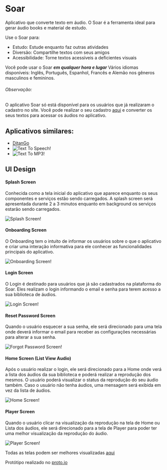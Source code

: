 # Soar

Aplicativo que converte texto em áudio. 
O Soar é a ferramenta ideal para gerar áudio books e material de estudo.

Use o Soar para:

- Estudo: Estude enquanto faz outras atividades
- Diversão: Compartilhe textos com seus amigos
- Acessibilidade: Torne textos acessíveis a deficientes visuais

Você pode usar o Soar ***em qualquer hora e lugar***
Vários idiomas disponíveis: Inglês, Português, Espanhol, Francês e Alemão nos gêneros masculinos e femininos.

###### Observação:
O aplicativo Soar só está disponível para os usuários que já realizaram o cadastro no site.
Você pode realizar o seu cadastro [aqui](https://www.soarmp3.com/signup/) e converter os seus textos para acessar os áudios no aplicativo. 

## Aplicativos similares:
- [DitanGo](https://play.google.com/store/apps/details?id=br.com.ditango.app&hl=pt_BR)
- ![Text To Speech!](https://play.google.com/store/apps/details?id=com.bestappltd.texttospeech&hl=pt_BR)
- ![Text To MP3!](https://play.google.com/store/apps/details?id=com.dev.malik.m2m&hl=pt_BR)

## UI Design

#### Splash Screen

Conhecida como a tela inicial do aplicativo que aparece enquanto os seus componentes e serviços estão sendo carregados. A splash screen será apresentada durante 2 a 3 minutos enquanto em background os serviços estarão sendo carregados.

![Splash Screen!](/assets/SplashScreen.png "Soar - Splash Screen")

#### Onboarding Screen

O Onboarding tem o intuito de informar os usuários sobre o que o aplicativo e criar uma interação informativa para ele conhecer as funcionalidades principais do aplicativo.

![Onboarding Screen!](/assets/OnboardingScreen.png "Soar - Onboarding Screen")

#### Login Screen

O Login é destinado para usuários que já são cadastrados na plataforma do Soar. Eles realizam o login informando o email e senha para terem acesso a sua biblioteca de áudios.

![Login Screen!](/assets/LoginScreen.png "Soar - Login Screen")

#### Reset Password Screen

Quando o usuário esquecer a sua senha, ele será direcionado para uma tela onde deverá informar o email para receber as configurações necessárias para alterar a sua senha.

![Forgot Password Screen!](/assets/ForgotPasswordScreen.png "Soar - Forgot Password Screen")

#### Home Screen (List View Audio)

Após o usuário realizar o login, ele será direcionado para a Home onde verá a lista dos áudios da sua biblioteca e poderá realizar a reprodução dos mesmos. O usuário poderá visualizar o status da reprodução do seu áudio também.
Caso o usuário não tenha áudios, uma mensagem será exibida em vez da lista de áudios.

![Home Screen!](/assets/HomeScreen.png "Soar - Home Screen")

#### Player Screen

Quando o usuário clicar na visualização da reprodução na tela de Home ou Lista dos áudios, ele será direcionado para a tela de Player para poder ter uma melhor visualização da reprodução do áudio.

![Player Screen!](/assets/PlayerScreen.png "Soar - Player Screen")


Todas as telas podem ser melhores visualizadas [aqui](https://share.proto.io/UP15GH/)

Protótipo realizado no [proto.io](https://proto.io/)